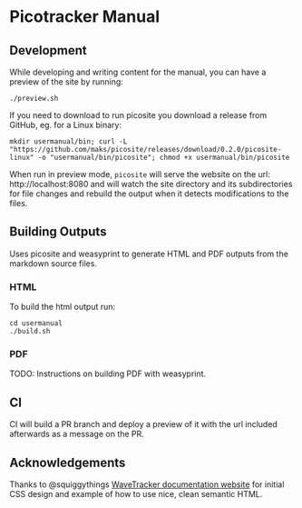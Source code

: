 # Picotracker Manual

## Development

While developing and writing content for the manual, you can have a preview of the site by running:
```
./preview.sh
```

If you need to download to run picosite you download a release from GitHub, eg. for a Linux binary:

```
mkdir usermanual/bin; curl -L "https://github.com/maks/picosite/releases/download/0.2.0/picosite-linux" -o "usermanual/bin/picosite"; chmod +x usermanual/bin/picosite
```

When run in preview mode, `picosite` will serve the website on the url:  http://localhost:8080 and will watch the site directory and its subdirectories for file changes and rebuild the output when it detects modifications to the files.

## Building Outputs

Uses picosite and weasyprint to generate HTML and PDF outputs from the markdown source files.


### HTML

To build the html output run:
```
cd usermanual
./build.sh
```

### PDF

TODO: Instructions on building PDF with weasyprint.

## CI

CI will build a PR branch and deploy a preview of it with the url included afterwards as a message on the PR.

## Acknowledgements

Thanks to @squiggythings [WaveTracker documentation website](https://github.com/squiggythings/wavetracker-site) for initial CSS design and example of how to use nice, clean semantic HTML.

